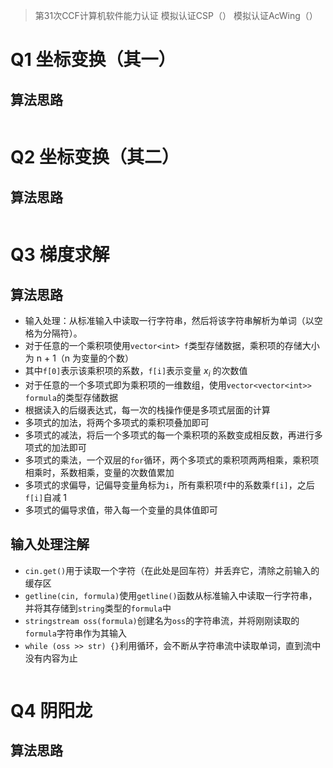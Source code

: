 > 第31次CCF计算机软件能力认证
> 模拟认证CSP（）
> 模拟认证AcWing（）

# Q1 坐标变换（其一）
## 算法思路
```C++

```

# Q2 坐标变换（其二）
## 算法思路
```C++

```

# Q3 梯度求解
## 算法思路
- 输入处理：从标准输入中读取一行字符串，然后将该字符串解析为单词（以空格为分隔符）。
- 对于任意的一个乘积项使用`vector<int> f`类型存储数据，乘积项的存储大小为 n + 1（n 为变量的个数）
- 其中`f[0]`表示该乘积项的系数，`f[i]`表示变量 $x_i$ 的次数值
- 对于任意的一个多项式即为乘积项的一维数组，使用`vector<vector<int>> formula`的类型存储数据
- 根据读入的后缀表达式，每一次的栈操作便是多项式层面的计算
- 多项式的加法，将两个多项式的乘积项叠加即可
- 多项式的减法，将后一个多项式的每一个乘积项的系数变成相反数，再进行多项式的加法即可
- 多项式的乘法，一个双层的`for`循环，两个多项式的乘积项两两相乘，乘积项相乘时，系数相乘，变量的次数值累加
- 多项式的求偏导，记偏导变量角标为`i`，所有乘积项`f`中的系数乘`f[i]`，之后`f[i]`自减 1
- 多项式的偏导求值，带入每一个变量的具体值即可

## 输入处理注解
- `cin.get()`用于读取一个字符（在此处是回车符）并丢弃它，清除之前输入的缓存区
- `getline(cin, formula)`使用`getline()`函数从标准输入中读取一行字符串，并将其存储到`string`类型的`formula`中
- `stringstream oss(formula)`创建名为`oss`的字符串流，并将刚刚读取的`formula`字符串作为其输入
- `while (oss >> str) {}`利用循环，会不断从字符串流中读取单词，直到流中没有内容为止
```C++

```

# Q4 阴阳龙
## 算法思路
```C++

```